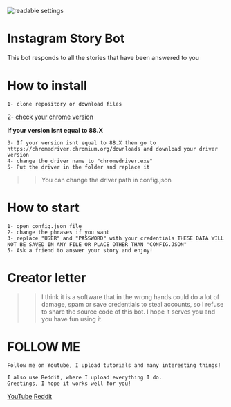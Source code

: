 ![readable settings](https://i.ibb.co/09ckR4S/Insta-Story-Bot.png)


# Instagram Story Bot
This bot responds to all the stories that have been answered to you

# How to install
```
1- clone repository or download files
```
2- [check your chrome version](https://prnt.sc/ybtskp)

**If your version isnt equal to 88.X**
```
3- If your version isnt equal to 88.X then go to https://chromedriver.chromium.org/downloads and download your driver version
4- change the driver name to "chromedriver.exe"
5- Put the driver in the folder and replace it
```

>>You can change the driver path in config.json


# How to start
```
1- open config.json file
2- change the phrases if you want
3- replace "USER" and "PASSWORD" with your credentials THESE DATA WILL NOT BE SAVED IN ANY FILE OR PLACE OTHER THAN "CONFIG.JSON"
5- Ask a friend to answer your story and enjoy!
```
# Creator letter

>>I think it is a software that in the wrong hands could do a lot of damage, spam or save credentials to steal accounts, so I refuse to share the source code of this bot. I hope it serves you and you have fun using it.

# FOLLOW ME

```
Follow me on Youtube, I upload tutorials and many interesting things!

I also use Reddit, where I upload everything I do.
Greetings, I hope it works well for you!

```
[YouTube](https://www.youtube.com/user/leocub58)
[Reddit](https://www.reddit.com/user/leocub58)
